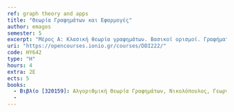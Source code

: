```yaml
---
ref: graph theory and apps
title: "Θεωρία Γραφημάτων και Εφαρμογές"
author: emagos
semester: 5
excerpt: "Μέρος Α: Κλασική θεωρία γραφημάτων. Βασικοί ορισμοί. Γραφήματα. Μονοπάτια & κύκλοι σε γράφους. Δένδρα. Διμερή γραφήματα. Συνεκτικότητα γραφημάτων. Χρωματισμός γραφημάτων. Κάλυψη σε γραφήματα. Τέλειο ταίριασμα σε γραφήματα. Κύκλοι Hamilton και Euler σε γραφήματα. Επίπεδα γραφήματα. Δίκτυα ροών. Μέρος Β: Εφαρμογές. Μετρικές ανάλυσης κοινωνικών δικτύων (συντελεστής συσσωμάτωσης, κεντρικότητες, κλπ.). Τοπολογίες σύνθετων δικτύων: Πλέγματα, Τυχαία γραφήματα, Τυχαίοι γεωμετρικοί, Δίκτυα μικρού-κόσμου, Δίκτυα χωρίς κλίμακα, Αναζήτηση κοινοτήτων. Ανάλυση κοινωνικών δικτύων. Μοντελοποίηση γραφημάτων σε υπολογιστές. Εργαλεία ανάλυσης γραφημάτων. Εργαλεία εύρεσης κοινοτήτων. Προσομοίωση εφαρμογών σε γράφους."
uri: "https://opencourses.ionio.gr/courses/DDI222/"
code: ΗΥ642
type: "H"
hours: 4
extra: 2Ε
ects: 5
books:
  - Βιβλίο [320159]: Αλγοριθμική Θεωρία Γραφημάτων, Νικολόπουλος, Γεωργιάδης, Παληός – Κάλλιπος
  - 
---
```

